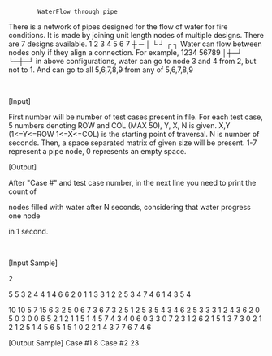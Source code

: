             WaterFlow through pipe

There is a network of pipes designed for the flow of water for fire conditions. It is made by joining unit length nodes of multiple designs. There are 7 designs available.
        1 2 3 4 5 6 7
        ┼ ─ │ └ ┘ ┌ ┐
    Water can flow between nodes only if they align a connection. For example,
        1234    56789
        │┼─┘    └─┼─┘
 in above configurations, water can go to node 3 and 4 from 2, but not to 1. And can go to all 5,6,7,8,9 from any of 5,6,7,8,9

﻿ 

[Input] 

 First number will be number of test cases present in file. For each test case, 5 numbers denoting ROW and COL (MAX 50), Y, X, N is given. X,Y (1<=Y<=ROW 1<=X<=COL) is the starting point of traversal. N is number of seconds.  Then, a space separated matrix of given size will be present. 1-7 represent a pipe node, 0 represents an empty space. 

 

[Output] 

 After "Case #" and test case number, in the next line you need to print the count of 

 nodes filled with water after N seconds, considering that water progress one node

 in 1 second. 

﻿
 

[Input Sample]

2

5 5 3 2 4
4 1 4 6 6 
2 0 1 1 3 
3 1 2 2 5 
3 4 7 4 6 
1 4 3 5 4 

10 10 5 7 15
6 3 2 5 0 6 7 3 6 7 
3 2 5 1 2 5 3 5 4 3 
4 6 2 5 3 3 3 1 2 4 
3 6 2 0 5 0 3 0 0 6 
5 2 1 2 1 1 5 1 4 5 
7 4 3 4 0 6 0 3 3 0 
7 2 3 1 2 6 2 1 5 1 
3 7 3 0 2 1 2 1 2 5 
1 4 5 6 5 1 5 1 0 2 
2 1 4 3 7 7 6 7 4 6 


[Output Sample]
Case #1
8
Case #2
23
